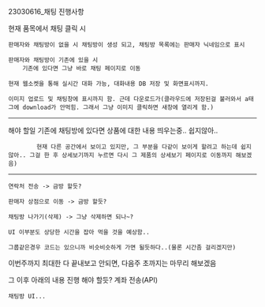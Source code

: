 23030616_채팅 진행사항


현재 품목에서 채팅 클릭 시

	판매자와 채팅방이 없을 시 채팅방이 생성 되고, 채팅방 목록에는 판매자 닉네임으로 표시

	판매자와 채팅방이 기존에 있을 시
		기존에 있다면 그냥 바로 채팅 페이지로 이동

	현재 웹소켓을 통해 실시간 대화 가능, 대화내용 DB 저장 및 화면표시까지.

 	이미지 업로드 및 채팅창에 표시까지 함. 근데 다운로드가(클라우드에 저장된걸 불러와서 a태그에 download가 안먹힘. 그래서 그냥 이미지 클릭하면 새창에 열리게 함.)

--------------------------------------------------------------------------------------------------------
해야 할일
		기존에 채팅방에 있다면 상품에 대한 내용 띄우는중.. 쉽지않아..

    		현재 다른 공간에서 보이고 있지만, 그 부분을 다같이 보이게 할려고 하는데 쉽지 않아.. 그걸 한 후 상세보기까지 누르면 다시 그 제품의 상세보기 페이지로 이동까지 해보겠음)
		
--------------------------------------------------------------------------------------------
 
	연락처 전송 -> 금방 할듯?

	판매자 상점으로 이동 -> 금방 할듯?

	채팅방 나가기(삭제) -> 그냥 삭제하면 되나~?

 	UI 이부분도 상당한 시간을 잡아 먹을 것을 예상함..

  	그룹같은경우 코드는 있으니까 비슷비슷하게 가면 될듯하다..(물론 시간좀 걸리겠지만)
 

이번주까지 최대한 다 끝내보고 안되면, 다음주 초까지는 마무리 해보겠음

그 이후 아래의 내용 진행 해야 할듯?
	계좌 전송(API)

	채팅방 UI...

